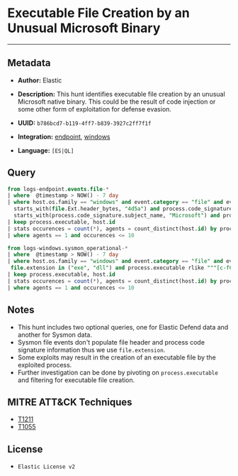 # Executable File Creation by an Unusual Microsoft Binary

---

## Metadata

- **Author:** Elastic
- **Description:** This hunt identifies executable file creation by an unusual Microsoft native binary. This could be the result of
code injection or some other form of exploitation for defense evasion.

- **UUID:** `b786bcd7-b119-4ff7-b839-3927c2ff7f1f`
- **Integration:** [endpoint](https://docs.elastic.co/integrations/endpoint), [windows](https://docs.elastic.co/integrations/windows)
- **Language:** `[ES|QL]`

## Query

```sql
from logs-endpoint.events.file-*
| where  @timestamp > NOW() - 7 day
| where host.os.family == "windows" and event.category == "file" and event.action == "creation" and
  starts_with(file.Ext.header_bytes, "4d5a") and process.code_signature.status == "trusted" and
  starts_with(process.code_signature.subject_name, "Microsoft") and process.executable rlike """[c-fC-F]:\\Windows\\(System32|SysWOW64)\\[a-zA-Z0-9_]+.exe"""
| keep process.executable, host.id
| stats occurences = count(*), agents = count_distinct(host.id) by process.executable
| where agents == 1 and occurences <= 10
```

```sql
from logs-windows.sysmon_operational-*
| where  @timestamp > NOW() - 7 day
| where host.os.family == "windows" and event.category == "file" and event.action == "FileCreate" and
 file.extension in ("exe", "dll") and process.executable rlike """[c-fC-F]:\\Windows\\(System32|SysWOW64)\\[a-zA-Z0-9_]+.exe"""
| keep process.executable, host.id
| stats occurences = count(*), agents = count_distinct(host.id) by process.executable
| where agents == 1 and occurences <= 10
```

## Notes

- This hunt includes two optional queries, one for Elastic Defend data and another for Sysmon data.
- Sysmon file events don't populate file header and process code signature information thus we use `file.extension`.
- Some exploits may result in the creation of an executable file by the exploited process.
- Further investigation can be done by pivoting on `process.executable` and filtering for executable file creation.
## MITRE ATT&CK Techniques

- [T1211](https://attack.mitre.org/techniques/T1211)
- [T1055](https://attack.mitre.org/techniques/T1055)

## License

- `Elastic License v2`
